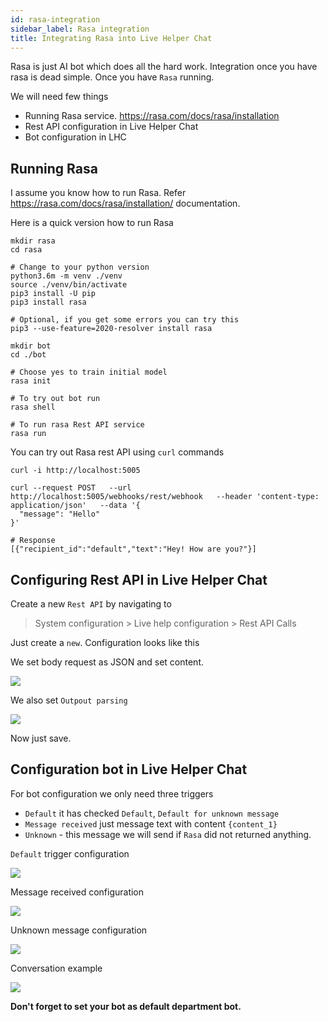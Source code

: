 ```yaml
---
id: rasa-integration
sidebar_label: Rasa integration
title: Integrating Rasa into Live Helper Chat
---
```


Rasa is just AI bot which does all the hard work. Integration once you have rasa is dead simple. Once you have `Rasa` running. 

We will need few things

* Running Rasa service. https://rasa.com/docs/rasa/installation
* Rest API configuration in Live Helper Chat
* Bot configuration in LHC

## Running Rasa

I assume you know how to run Rasa. Refer https://rasa.com/docs/rasa/installation/ documentation.

Here is a quick version how to run Rasa

```shell script
mkdir rasa
cd rasa

# Change to your python version
python3.6m -m venv ./venv
source ./venv/bin/activate
pip3 install -U pip
pip3 install rasa

# Optional, if you get some errors you can try this
pip3 --use-feature=2020-resolver install rasa

mkdir bot
cd ./bot

# Choose yes to train initial model
rasa init

# To try out bot run
rasa shell

# To run rasa Rest API service
rasa run
```

You can try out Rasa rest API using `curl` commands

```shell script
curl -i http://localhost:5005

curl --request POST   --url http://localhost:5005/webhooks/rest/webhook   --header 'content-type: application/json'   --data '{
  "message": "Hello"
}'

# Response
[{"recipient_id":"default","text":"Hey! How are you?"}]
```

## Configuring Rest API in Live Helper Chat

Create a new `Rest API` by navigating to

> System configuration > Live help configuration > Rest API Calls

Just create a `new`. Configuration looks like this

We set body request as JSON and set content.

![](/img/bot/rasa-1.png)

We also set `Outpout parsing`

![](/img/bot/rasa-2.png)

Now just save. 

## Configuration bot in Live Helper Chat

For bot configuration we only need three triggers

* `Default` it has checked `Default`, `Default for unknown message`
* `Message received` just message text with content `{content_1}`
* `Unknown` - this message we will send if `Rasa` did not returned anything.

`Default` trigger configuration

![](/img/bot/rasa-bot-1.png)

Message received configuration

![](/img/bot/rasa-message-received.png)

Unknown message configuration

![](/img/bot/rasa-unknown.png)

Conversation example

![](/img/bot/rasa-conv.png)

**Don't forget to set your bot as default department bot.**